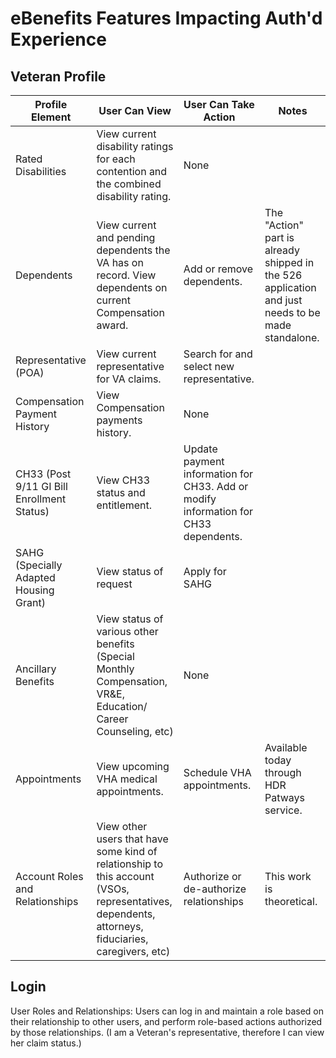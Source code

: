 # eBenefits Features Impacting Auth'd Experience

## Veteran Profile

| Profile Element | User Can View | User Can Take Action | Notes |
| --------------- | ------------- | -------------------- | ----- |
| Rated Disabilities | View current disability ratings for each contention and the combined disability rating. | None | |
| Dependents | View current and pending dependents the VA has on record. View dependents on current Compensation award. | Add or remove dependents. | The "Action" part is already shipped in the 526 application and just needs to be made standalone. |
| Representative (POA) | View current representative for VA claims. | Search for and select new representative. | |
| Compensation Payment History | View Compensation payments history. | None | |
| CH33 (Post 9/11 GI Bill Enrollment Status) | View CH33 status and entitlement. | Update payment information for CH33. Add or modify information for CH33 dependents. | |
| SAHG (Specially Adapted Housing Grant) | View status of request | Apply for SAHG | |
| Ancillary Benefits | View status of various other benefits (Special Monthly Compensation, VR&E, Education/ Career Counseling, etc) | None | |
| Appointments | View upcoming VHA medical appointments. | Schedule VHA appointments. | Available today through HDR Patways service. |
| Account Roles and Relationships | View other users that have some kind of relationship to this account (VSOs, representatives, dependents, attorneys, fiduciaries, caregivers, etc) | Authorize or de-authorize relationships | This work is theoretical. |

## Login

User Roles and Relationships: Users can log in and maintain a role based on their relationship to other users, and perform role-based actions authorized by those relationships. (I am a Veteran's representative, therefore I can view her claim status.)
